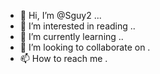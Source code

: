 - 👋 Hi, I’m @Sguy2 ...
- 👀 I’m interested in reading ..
- 🌱 I’m currently learning ..
- 💞️ I’m looking to collaborate on .
- 📫 How to reach me .

<!---
Sguy2/Sguy2 is a ✨ special ✨ repository because its `README.md` (this file) appears on your GitHub profile.
You can click the Preview link to take a look at your changes.
--->
